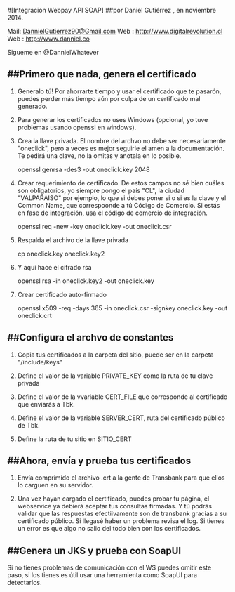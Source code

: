 #[Integración Webpay API SOAP] 
##por Daniel Gutiérrez , en noviembre 2014.

Mail: <DannielGutierrez90@Gmail.com>
Web : <http://www.digitalrevolution.cl>
Web : <http://www.danniel.co>

Sigueme en @DannielWhatever

##Primero que nada, genera el certificado
---------------------------------------

1. Generalo tú! Por ahorrarte tiempo y usar el certificado que te pasarón, puedes perder más tiempo aún por culpa de un certificado mal generado.

2. Para generar los certificados no uses Windows (opcional, yo tuve problemas usando openssl en windows).

3. Crea la llave privada. El nombre del archvo no debe ser necesariamente "oneclick", pero a veces es mejor seguirle el amen a la documentación.
Te pedirá una clave, no la omitas y anotala en lo posible.
    
    openssl genrsa -des3 -out oneclick.key 2048

5. Crear requerimiento de certificado. De estos campos no sé bien cuáles son obligatorios, yo siempre pongo el país "CL", la ciudad "VALPARAISO" por ejemplo, lo que si debes poner si o si es la clave y el Common Name, que correspoonde a tú Código de Comercio. Si estás en fase de integración, usa el código de comercio de integración.
    
    openssl req -new -key oneclick.key -out oneclick.csr

6. Respalda el archivo de la llave privada
    
    cp oneclick.key oneclick.key2
    
7. Y aquí hace el cifrado rsa
    
    openssl rsa -in oneclick.key2 -out oneclick.key

8. Crear certificado auto-firmado
    
    openssl x509 -req -days 365 -in oneclick.csr -signkey oneclick.key -out oneclick.crt


##Configura el archvo de constantes
---------------------------------------

1. Copia tus certificados a la carpeta del sitio, puede ser en la carpeta "/include/keys"

2. Define el valor de la variable PRIVATE_KEY como la ruta de tu clave privada

3. Define el valor de la vvariable CERT_FILE que corresponde al certificado que enviarás a Tbk.

4. Define el valor de la variable SERVER_CERT, ruta del certificado público de Tbk.

5. Define la ruta de tu sitio en SITIO_CERT


##Ahora, envía y prueba tus certificados
---------------------------------------

1. Envía comprimido el archivo .crt a la gente de Transbank para que ellos lo carguen en su servidor.

2. Una vez hayan cargado el certificado, puedes probar tu página, el webservice ya debierá aceptar tus consultas firmadas. Y tú podrás validar que las respuestas efectiivamente son de transbank gracias a su certificado público. Si llegasé haber un problema revisa el log. Si tienes un error <!-- Null Key(263) --> es que algo no salio del todo bien con los certificados.

##Genera un JKS y prueba con SoapUI 
---------------------------------------

Si no tienes problemas de comunicación con el WS puedes omitir este paso, si los tienes es útil usar una herramienta como SoapUI para detectarlos.






